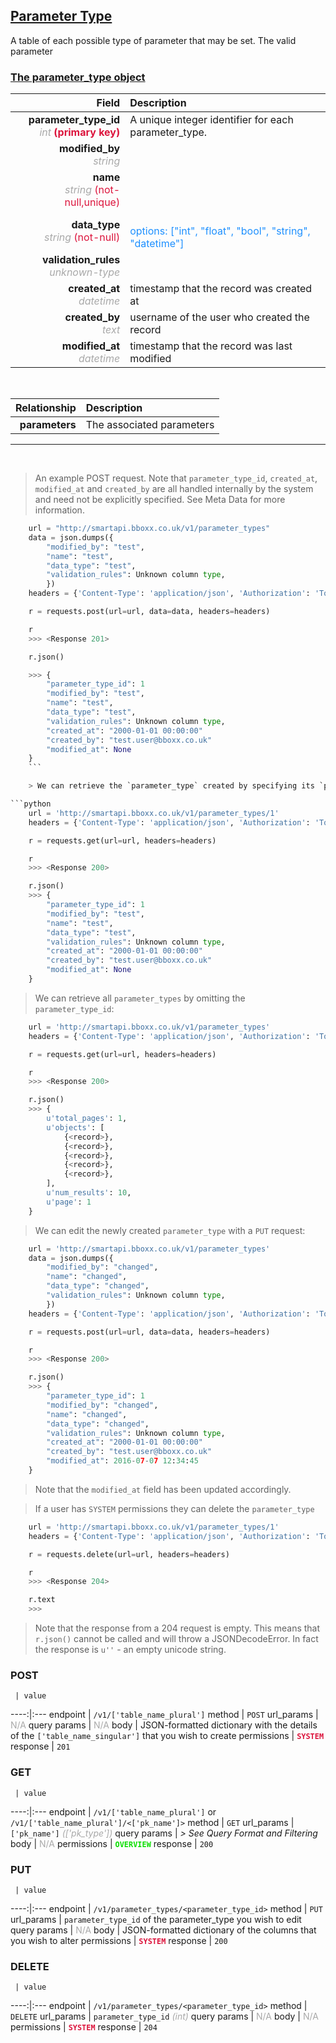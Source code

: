 ## <u>Parameter Type</u>
A table of each possible type of parameter that may be set. The valid parameter


### <u>The parameter_type object</u>

Field | Description
------:|:------------
__parameter_type_id__ <br><font color="DarkGray">_int_</font> <font color="Crimson">__(primary key)__</font> | A unique integer identifier for each parameter_type.
__modified_by__ <br><font color="DarkGray">_string_</font> <font color="Crimson"></font> | 
__name__ <br><font color="DarkGray">_string_</font> <font color="Crimson">(not-null,unique)</font> | 
__data_type__ <br><font color="DarkGray">_string_</font> <font color="Crimson">(not-null)</font> | <br><font color="DodgerBlue">options: ["int", "float", "bool", "string", "datetime"]</font>
__validation_rules__ <br><font color="DarkGray">_unknown-type_</font> <font color="Crimson"></font> | 
__created_at__  <br><font color="DarkGray">_datetime_</font> | timestamp that the record was created at
__created_by__  <br><font color="DarkGray">_text_</font>| username of the user who created the record
__modified_at__ <br><font color="DarkGray">_datetime_</font>| timestamp that the record was last modified


<br>

Relationship | Description
-------------:|:------------
__parameters__ | The associated parameters


<hr>
<br>

> An example POST request. Note that `parameter_type_id`, `created_at`, `modified_at` and `created_by` are all handled internally by the system and need not be explicitly specified. See Meta Data for more information.

```python
    url = "http://smartapi.bboxx.co.uk/v1/parameter_types"
    data = json.dumps({
		"modified_by": "test",
		"name": "test",
		"data_type": "test",
		"validation_rules": Unknown column type,
		})
    headers = {'Content-Type': 'application/json', 'Authorization': 'Token token=' + <valid_token>}

    r = requests.post(url=url, data=data, headers=headers)

    r
    >>> <Response 201>

    r.json()

    >>> {
		"parameter_type_id": 1
		"modified_by": "test",
		"name": "test",
		"data_type": "test",
		"validation_rules": Unknown column type,
		"created_at": "2000-01-01 00:00:00"
		"created_by": "test.user@bboxx.co.uk"
		"modified_at": None
	}
    ```

    > We can retrieve the `parameter_type` created by specifying its `parameter_type_id` in the request url:

```python
    url = 'http://smartapi.bboxx.co.uk/v1/parameter_types/1'
    headers = {'Content-Type': 'application/json', 'Authorization': 'Token token=' + <valid_token>}

    r = requests.get(url=url, headers=headers)

    r
    >>> <Response 200>

    r.json()
    >>> {
		"parameter_type_id": 1
		"modified_by": "test",
		"name": "test",
		"data_type": "test",
		"validation_rules": Unknown column type,
		"created_at": "2000-01-01 00:00:00"
		"created_by": "test.user@bboxx.co.uk"
		"modified_at": None
	}
```

> We can retrieve all `parameter_types` by omitting the `parameter_type_id`:

```python
    url = 'http://smartapi.bboxx.co.uk/v1/parameter_types'
    headers = {'Content-Type': 'application/json', 'Authorization': 'Token token=' + <valid_token>}

    r = requests.get(url=url, headers=headers)

    r
    >>> <Response 200>

    r.json()
    >>> {
        u'total_pages': 1,
        u'objects': [
            {<record>},
            {<record>},
            {<record>},
            {<record>},
            {<record>},
        ],
        u'num_results': 10,
        u'page': 1
    }
```

> We can edit the newly created `parameter_type` with a `PUT` request:

```python
    url = 'http://smartapi.bboxx.co.uk/v1/parameter_types'
    data = json.dumps({
		"modified_by": "changed",
		"name": "changed",
		"data_type": "changed",
		"validation_rules": Unknown column type,
		})
    headers = {'Content-Type': 'application/json', 'Authorization': 'Token token=' + <valid_token>}

    r = requests.post(url=url, data=data, headers=headers)

    r
    >>> <Response 200>

    r.json()
    >>> {
		"parameter_type_id": 1
		"modified_by": "changed",
		"name": "changed",
		"data_type": "changed",
		"validation_rules": Unknown column type,
		"created_at": "2000-01-01 00:00:00"
		"created_by": "test.user@bboxx.co.uk"
		"modified_at": 2016-07-07 12:34:45
	}
```
> Note that the `modified_at` field has been updated accordingly.

> If a user has `SYSTEM` permissions they can delete the `parameter_type`

```python
    url = 'http://smartapi.bboxx.co.uk/v1/parameter_types/1'
    headers = {'Content-Type': 'application/json', 'Authorization': 'Token token=' + <valid_token>}

    r = requests.delete(url=url, headers=headers)

    r
    >>> <Response 204>

    r.text
    >>>
```
> Note that the response from a 204 request is empty. This means that `r.json()` cannot be called and will throw a JSONDecodeError. In fact the response is `u''` - an empty unicode string.



### POST
     | value
 ----:|:---
endpoint | `/v1/['table_name_plural']`
method | `POST`
url_params | <font color="DarkGray">N/A</font>
query params | <font color="DarkGray">N/A</font>
body | JSON-formatted dictionary with the details of the `['table_name_singular']` that you wish to create
permissions | <font color="Crimson">__`SYSTEM`__</font>
response | `201`

### GET
     | value
 ----:|:---
endpoint | `/v1/['table_name_plural']` or `/v1/['table_name_plural']/<['pk_name']>`
method | `GET`
url_params | `['pk_name']` <font color="DarkGray">_(['pk_type'])_</font>
query params | *> See Query Format and Filtering*
body | <font color="DarkGray">N/A</font>
permissions | <font color="Jade">__`OVERVIEW`__</font>
response | `200`

### PUT
     | value
 ----:|:---
endpoint | `/v1/parameter_types/<parameter_type_id>`
method | `PUT`
url_params | `parameter_type_id` of the parameter_type you wish to edit
query params | <font color="DarkGray">N/A</font>
body | JSON-formatted dictionary of the columns that you wish to alter
permissions | <font color="Crimson">__`SYSTEM`__</font>
response | `200`

### DELETE
     | value
 ----:|:---
endpoint | `/v1/parameter_types/<parameter_type_id>`
method | `DELETE`
url_params | `parameter_type_id` <font color="DarkGray">_(int)_</font>
query params | <font color="DarkGray">N/A</font>
body | <font color="DarkGray">N/A</font>
permissions | <font color="Crimson">__`SYSTEM`__</font>
response | `204`

    